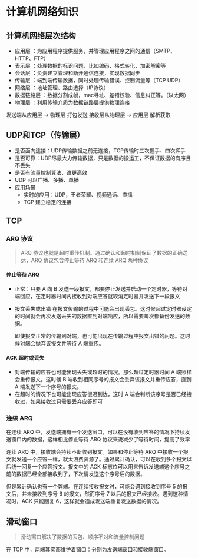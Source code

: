 # 计算机网络知识

## 计算机网络层次结构
- 应用层 ：为应用程序提供服务，并管理应用程序之间的通信（SMTP、HTTP、FTP）
- 表示层 ：处理数据的标识问题，比如编码、格式转化、加密解密等
- 会话层 ：负责建立管理和断开通信连接，实现数据同步 
- 传输层 ：端到端传输数据，同时处理传输错误、控制流量等（TCP UDP） 
- 网络层 ：地址管理、路由选择（IP协议） 
- 数据链路层 ：数据分割成帧，mac寻址、差错校验、信息纠正等。（以太网） 
- 物理层 ：利用传输介质为数据链路层提供物理连接 

发送端从应用层 → 物理层 打包发送 
接收层从物理层 → 应用层 解析获取

## UDP和TCP（传输层）
- 是否面向连接：UDP传输数据之前无连接，TCP传输时三次握手、四次挥手
- 是否可靠：UDP尽最大力传输数据，只是数据的搬运工，不保证数据的有序且不丢失
- 是否有流量控制算法、谁更高效
- UDP 可以广播、多播、单播
- 应用场景
    - 实时的应用：UDP，王者荣耀、视频通话、直播
    - TCP 建立稳定的连接


## TCP

### ARQ 协议
> ARQ 协议也就是超时重传机制。通过确认和超时机制保证了数据的正确送达，ARQ 协议包含停止等待 ARQ 和连续 ARQ 两种协议

#### **停止等待 ARQ**
- 正常：只要 A 向 B 发送一段报文，都要停止发送并启动一个定时器，等待对端回应，在定时器时间内接收到对端应答就取消定时器并发送下一段报文
- 报文丢失或出错 在报文传输的过程中可能会出现丢包。这时候超过定时器设定的时间就会再次发送丢失的数据直到对端响应，所以需要每次都备份发送的数据。

    即使报文正常的传输到对端，也可能出现在传输过程中报文出错的问题。这时候对端会抛弃该报文并等待 A 端重传。

#### **ACK 超时或丢失**
- 对端传输的应答也可能出现丢失或超时的情况。那么超过定时器时间 A 端照样会重传报文。这时候 B 端收到相同序号的报文会丢弃该报文并重传应答，直到 A 端发送下一个序号的报文。
- 在超时的情况下也可能出现应答很迟到达，这时 A 端会判断该序号是否已经接收过，如果接收过只需要丢弃应答即可

### 连续 ARQ
在连续 ARQ 中，发送端拥有一个发送窗口，可以在没有收到应答的情况下持续发送窗口内的数据，这样相比停止等待 ARQ 协议来说减少了等待时间，提高了效率

连续 ARQ 中，接收端会持续不断收到报文。如果和停止等待 ARQ 中接收一个报文就发送一个应答一样，就太浪费资源了。通过累计确认，可以在收到多个报文以后统一回复一个应答报文。报文中的 ACK 标志位可以用来告诉发送端这个序号之前的数据已经全部接收到了，下次请发送这个序号后的数据。

但是累计确认也有一个弊端。在连续接收报文时，可能会遇到接收到序号 5 的报文后，并未接收到序号 6 的报文，然而序号 7 以后的报文已经接收。遇到这种情况时，ACK 只能回复 6，这样就会造成发送端重复发送数据的情况。


## 滑动窗口
> 滑动窗口解决了数据的丢包、顺序不对和流量控制问题

在 TCP 中，两端其实都维护着窗口：分别为发送端窗口和接收端窗口。
